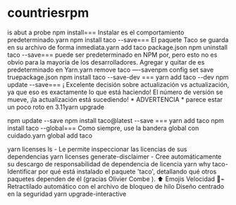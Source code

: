# countriesrpm
is abut a probe
npm install=== Instalar es el comportamiento predeterminado.yarn
npm install taco --save=== El paquete Taco se guarda en su archivo de forma inmediata.yarn add taco
package.json
npm uninstall taco --save=== puede ser predeterminado en NPM por, pero esto no es obvio para la mayoría de los desarrolladores. Agregar y quitar de es predeterminado en Yarn.yarn remove taco
—-savenpm config set save truepackage.json
npm install taco --save-dev === yarn add taco --dev
npm update --save=== ¡ Excelente decisión sobre actualización vs actualización, ya que eso es exactamente lo que está haciendo! El número de versión se mueve, ¡la actualización está sucediendo! * ADVERTENCIA * parece estar un poco roto en 3.11yarn upgrade

npm update --save
npm install taco@latest --save === yarn add taco
npm install taco --global=== Como siempre, use la bandera global con cuidado.yarn global add taco

yarn licenses ls - Le permite inspeccionar las licencias de sus dependencias
yarn licenses generate-disclaimer - Cree automáticamente su descargo de responsabilidad de dependencia de licencia
yarn why taco- Identificar por qué está instalado el paquete 'taco', detallando qué otros paquetes dependen de él (gracias Olivier Combe ).
⬆️ Emojis
Velocidad 🏃⌁
Retractilado automático con el archivo de bloqueo de hilo
Diseño centrado en la seguridad
yarn upgrade-interactive
